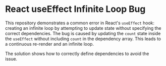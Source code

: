# React useEffect Infinite Loop Bug

This repository demonstrates a common error in React's `useEffect` hook:  creating an infinite loop by attempting to update state without specifying the correct dependencies. The bug is caused by updating the `count` state inside the `useEffect` without including `count` in the dependency array.  This leads to a continuous re-render and an infinite loop.

The solution shows how to correctly define dependencies to avoid the issue.